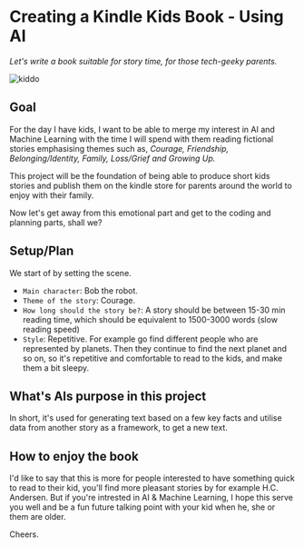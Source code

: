 # Creating a Kindle Kids Book - Using AI

*Let's write a book suitable for story time, for those tech-geeky parents.*

![kiddo](https://images.unsplash.com/photo-1565538420870-da08ff96a207?ixlib=rb-1.2.1&ixid=eyJhcHBfaWQiOjEyMDd9&auto=format&fit=crop&w=2850&q=80)

## Goal
For the day I have kids, I want to be able to merge my interest in AI and Machine Learning with the time I will spend with them reading fictional stories emphasising themes such as, *Courage, Friendship, Belonging/Identity, Family, Loss/Grief and Growing Up.*

This project will be the foundation of being able to produce short kids stories and publish them on the kindle store for parents around the world to enjoy with their family. 

Now let's get away from this emotional part and get to the coding and planning parts, shall we? 


## Setup/Plan
We start of by setting the scene. 
* ```Main character```: Bob the robot. 
* ```Theme of the story```: Courage. 
* ```How long should the story be?```: A story should be between 15-30 min reading time, which should be equivalent to 1500-3000 words (slow reading speed)
* ```Style```: Repetitive. For example go find different people who are represented by planets. Then they continue to find the next planet and so on, so it's repetitive and comfortable to read to the kids, and make them a bit sleepy. 


## What's AIs purpose in this project

In short, it's used for generating text based on a few key facts and utilise data from another story as a framework, to get a new text. 



## How to enjoy the book

I'd like to say that this is more for people interested to have something quick to read to their kid, you'll find more pleasant stories by for example H.C. Andersen. But if you're intrested in AI & Machine Learning, I hope this serve you well and be a fun future talking point with your kid when he, she or them are older. 

Cheers.


<br/>
